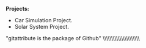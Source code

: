 **Projects:**
* Car Simulation Project.
* Solar System Project.

"gitattribute is the package of Github"
\\\\\\\\\\\\\\\\\\\\\\\\\\\\\\\\\\\\\\\\\\\
